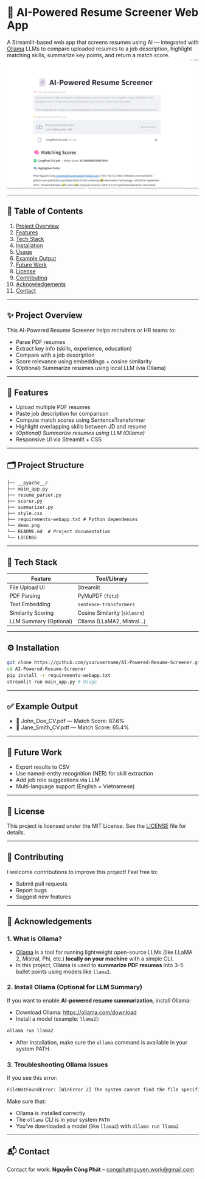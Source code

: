 # 🤖 AI-Powered Resume Screener Web App

A Streamlit-based web app that screens resumes using AI — integrated with [Ollama](https://ollama.ai/) LLMs to compare uploaded resumes to a job description, highlight matching skills, summarize key points, and return a match score.
![demo](/demo.png)

---

## 📌 Table of Contents

1. [Project Overview](#-project-overview)  
2. [Features](#-features)  
3. [Tech Stack](#-tech-stack)  
4. [Installation](#-installation)  
5. [Usage](#-usage)  
6. [Example Output](#-example-output)  
7. [Future Work](#-future-work)  
8. [License](#-license)
9. [Contributing](#-contributing)
10. [Acknowledgements](#-acknowledgements)
11. [Contact](#-contact)

---

## ✨ Project Overview

This AI-Powered Resume Screener helps recruiters or HR teams to:
- Parse PDF resumes
- Extract key info (skills, experience, education)
- Compare with a job description
- Score relevance using embeddings + cosine similarity
- (Optional) Summarize resumes using local LLM (via Ollama)

---

## 🚀 Features

- Upload multiple PDF resumes
- Paste job description for comparison
- Compute match scores using SentenceTransformer
- Highlight overlapping skills between JD and resume
- *(Optional) Summarize resumes using LLM (Ollama)*
- Responsive UI via Streamlit + CSS

---
## 🗂️ Project Structure
```
├── __pyache__/
├── main_app.py
├── resume_parser.py
├── scorer.py
├── summarizer.py
├── style.css
├── requirements-webapp.txt # Python dependences
└── demo.png 
└── README.md  # Project documentation
└── LICENSE

```
---

## 🧰 Tech Stack

| Feature                | Tool/Library                |
|------------------------|-----------------------------|
| File Upload UI         | Streamlit                   |
| PDF Parsing            | PyMuPDF (`fitz`)            |
| Text Embedding         | `sentence-transformers`     |
| Similarity Scoring     | Cosine Similarity (`sklearn`)|
| LLM Summary (Optional) | Ollama (LLaMA2, Mistral...) |

---

## ⚙️ Installation

```bash
git clone https://github.com/yourusername/AI-Powered-Resume-Screener.git
cd AI-Powered-Resume-Screener
pip install -r requirements-webapp.txt
streamlit run main_app.py # Usage
```
---
## ✅ Example Output
- 📄 John_Doe_CV.pdf — Match Score: 87.6%
- 📄 Jane_Smith_CV.pdf — Match Score: 65.4%

--- 
## 🧭 Future Work
- Export results to CSV
- Use named-entity recognition (NER) for skill extraction
- Add job role suggestions via LLM
- Multi-language support (English + Vietnamese)

---
## 📄 License
This project is licensed under the MIT License. See the [LICENSE](./LICENSE) file for details.


---
## 🤝 Contributing
I welcome contributions to improve this project!
Feel free to:
- Submit pull requests
- Report bugs
- Suggest new features

--- 
## 🧠 Acknowledgements

### 1. What is Ollama?
- [Ollama](https://ollama.ai/) is a tool for running lightweight open-source LLMs (like LLaMA 2, Mistral, Phi, etc.) **locally on your machine** with a simple CLI.
- In this project, Ollama is used to **summarize PDF resumes** into 3–5 bullet points using models like `llama2`.

### 2. Install Ollama (Optional for LLM Summary)
If you want to enable **AI-powered resume summarization**, install Ollama:
- Download Ollama: https://ollama.com/download
- Install a model (example: `llama2`):
```bash
ollama run llama2
```
- After installation, make sure the `ollama` command is available in your system PATH.

### 3. Troubleshooting Ollama Issues
If you see this error:
```bash
FileNotFoundError: [WinError 2] The system cannot find the file specified
```
Make sure that:
- Ollama is installed correctly
- The `ollama` CLI is in your system `PATH`
- You’ve downloaded a model (like `llama2`) with `ollama run llama2`


--- 
## 📬 Contact
Contact for work: **Nguyễn Công Phát** – congphatnguyen.work@gmail.com
